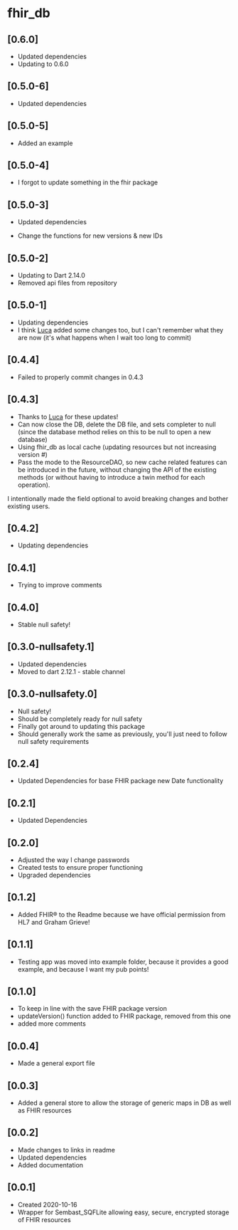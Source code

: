 # fhir_db

## [0.6.0]

* Updated dependencies
* Updating to 0.6.0

## [0.5.0-6]

* Updated dependencies

## [0.5.0-5]

* Added an example

## [0.5.0-4]

* I forgot to update something in the fhir package

## [0.5.0-3]

* Updated dependencies

* Change the functions for new versions & new IDs

## [0.5.0-2]

* Updating to Dart 2.14.0
* Removed api files from repository

## [0.5.0-1]

* Updating dependencies
* I think [Luca](https://github.com/lucaspal) added some changes too, but I can't remember what they are now (it's what happens when I wait too long to commit)

## [0.4.4]

* Failed to properly commit changes in 0.4.3

## [0.4.3]

* Thanks to [Luca](https://github.com/lucaspal) for these updates!
* Can now close the DB, delete the DB file, and sets completer to null (since the database method relies on this to be null to open a new database)
* Using fhir_db as local cache (updating resources but not increasing version #)
* Pass the mode to the ResourceDAO, so new cache related features can be introduced in the future, without changing the API of the existing methods (or without having to introduce a twin method for each operation).

I intentionally made the field optional to avoid breaking changes and bother existing users.

## [0.4.2]

* Updating dependencies

## [0.4.1]

* Trying to improve comments

## [0.4.0]

* Stable null safety!

## [0.3.0-nullsafety.1]

* Updated dependencies
* Moved to dart 2.12.1 - stable channel

## [0.3.0-nullsafety.0]

* Null safety!
* Should be completely ready for null safety
* Finally got around to updating this package
* Should generally work the same as previously, you'll just need to follow null safety requirements

## [0.2.4]

* Updated Dependencies for base FHIR package new Date functionality

## [0.2.1]

* Updated Dependencies

## [0.2.0]

* Adjusted the way I change passwords
* Created tests to ensure proper functioning
* Upgraded dependencies

## [0.1.2]

* Added FHIR® to the Readme because we have official permission from HL7 and Graham Grieve!

## [0.1.1]

* Testing app was moved into example folder, because it provides a good example, and because I want my pub points!

## [0.1.0]

* To keep in line with the save FHIR package version
* updateVersion() function added to FHIR package, removed from this one
* added more comments

## [0.0.4]

* Made a general export file

## [0.0.3]

* Added a general store to allow the storage of generic maps in DB as well as FHIR resources

## [0.0.2]

* Made changes to links in readme
* Updated dependencies
* Added documentation

## [0.0.1]

* Created 2020-10-16
* Wrapper for Sembast_SQFLite allowing easy, secure, encrypted storage of FHIR resources
